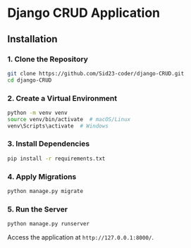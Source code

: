 # Django CRUD Application

## Installation
### 1. Clone the Repository
```sh
git clone https://github.com/Sid23-coder/django-CRUD.git
cd django-CRUD
```

### 2. Create a Virtual Environment
```sh
python -m venv venv
source venv/bin/activate  # macOS/Linux
venv\Scripts\activate  # Windows
```

### 3. Install Dependencies
```sh
pip install -r requirements.txt
```

### 4. Apply Migrations
```sh
python manage.py migrate
```

### 5. Run the Server
```sh
python manage.py runserver
```
Access the application at `http://127.0.0.1:8000/`.
